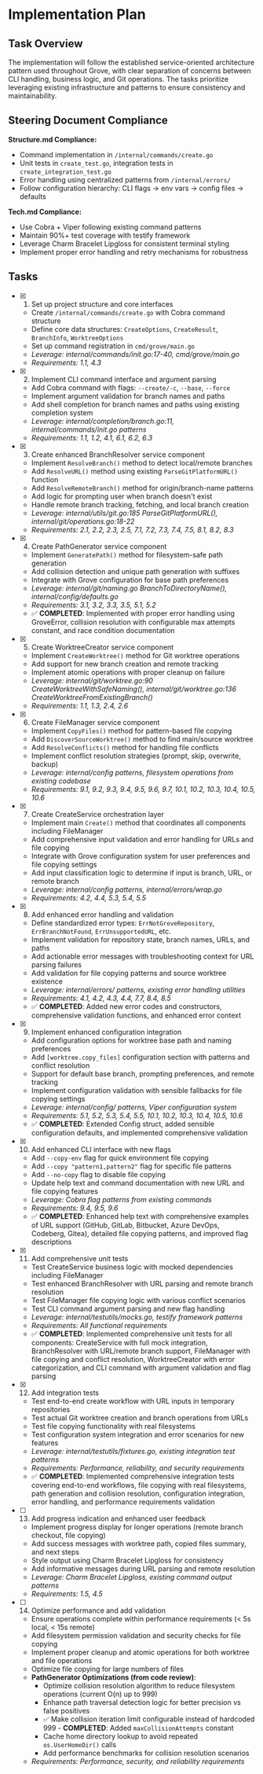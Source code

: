 # Implementation Plan

## Task Overview

The implementation will follow the established service-oriented architecture pattern used throughout Grove, with clear separation of concerns between CLI handling, business logic, and Git operations. The tasks prioritize leveraging existing infrastructure and patterns to ensure consistency and maintainability.

## Steering Document Compliance

**Structure.md Compliance:**

- Command implementation in `/internal/commands/create.go`
- Unit tests in `create_test.go`, integration tests in `create_integration_test.go`
- Error handling using centralized patterns from `/internal/errors/`
- Follow configuration hierarchy: CLI flags → env vars → config files → defaults

**Tech.md Compliance:**

- Use Cobra + Viper following existing command patterns
- Maintain 90%+ test coverage with testify framework
- Leverage Charm Bracelet Lipgloss for consistent terminal styling
- Implement proper error handling and retry mechanisms for robustness

## Tasks

- [x]   1. Set up project structure and core interfaces
    - Create `/internal/commands/create.go` with Cobra command structure
    - Define core data structures: `CreateOptions`, `CreateResult`, `BranchInfo`, `WorktreeOptions`
    - Set up command registration in `cmd/grove/main.go`
    - _Leverage: internal/commands/init.go:17-40, cmd/grove/main.go_
    - _Requirements: 1.1, 4.3_

- [x]   2. Implement CLI command interface and argument parsing
    - Add Cobra command with flags: `--create/-c`, `--base`, `--force`
    - Implement argument validation for branch names and paths
    - Add shell completion for branch names and paths using existing completion system
    - _Leverage: internal/completion/branch.go:11, internal/commands/init.go patterns_
    - _Requirements: 1.1, 1.2, 4.1, 6.1, 6.2, 6.3_

- [x]   3. Create enhanced BranchResolver service component
    - Implement `ResolveBranch()` method to detect local/remote branches
    - Add `ResolveURL()` method using existing `ParseGitPlatformURL()` function
    - Add `ResolveRemoteBranch()` method for origin/branch-name patterns
    - Add logic for prompting user when branch doesn't exist
    - Handle remote branch tracking, fetching, and local branch creation
    - _Leverage: internal/utils/git.go:185 ParseGitPlatformURL(), internal/git/operations.go:18-22_
    - _Requirements: 2.1, 2.2, 2.3, 2.5, 7.1, 7.2, 7.3, 7.4, 7.5, 8.1, 8.2, 8.3_

- [x]   4. Create PathGenerator service component
    - Implement `GeneratePath()` method for filesystem-safe path generation
    - Add collision detection and unique path generation with suffixes
    - Integrate with Grove configuration for base path preferences
    - _Leverage: internal/git/naming.go BranchToDirectoryName(), internal/config/defaults.go_
    - _Requirements: 3.1, 3.2, 3.3, 3.5, 5.1, 5.2_
    - ✅ **COMPLETED**: Implemented with proper error handling using GroveError, collision resolution with configurable max attempts constant, and race condition documentation

- [x]   5. Create WorktreeCreator service component
    - Implement `CreateWorktree()` method for Git worktree operations
    - Add support for new branch creation and remote tracking
    - Implement atomic operations with proper cleanup on failure
    - _Leverage: internal/git/worktree.go:90 CreateWorktreeWithSafeNaming(), internal/git/worktree.go:136 CreateWorktreeFromExistingBranch()_
    - _Requirements: 1.1, 1.3, 2.4, 2.6_

- [x]   6. Create FileManager service component
    - Implement `CopyFiles()` method for pattern-based file copying
    - Add `DiscoverSourceWorktree()` method to find main/source worktree
    - Add `ResolveConflicts()` method for handling file conflicts
    - Implement conflict resolution strategies (prompt, skip, overwrite, backup)
    - _Leverage: internal/config patterns, filesystem operations from existing codebase_
    - _Requirements: 9.1, 9.2, 9.3, 9.4, 9.5, 9.6, 9.7, 10.1, 10.2, 10.3, 10.4, 10.5, 10.6_

- [x]   7. Create CreateService orchestration layer
    - Implement main `Create()` method that coordinates all components including FileManager
    - Add comprehensive input validation and error handling for URLs and file copying
    - Integrate with Grove configuration system for user preferences and file copying settings
    - Add input classification logic to determine if input is branch, URL, or remote branch
    - _Leverage: internal/config patterns, internal/errors/wrap.go_
    - _Requirements: 4.2, 4.4, 5.3, 5.4, 5.5_

- [x]   8. Add enhanced error handling and validation
    - Define standardized error types: `ErrNotGroveRepository`, `ErrBranchNotFound`, `ErrUnsupportedURL`, etc.
    - Implement validation for repository state, branch names, URLs, and paths
    - Add actionable error messages with troubleshooting context for URL parsing failures
    - Add validation for file copying patterns and source worktree existence
    - _Leverage: internal/errors/ patterns, existing error handling utilities_
    - _Requirements: 4.1, 4.2, 4.3, 4.4, 7.7, 8.4, 8.5_
    - ✅ **COMPLETED**: Added new error codes and constructors, comprehensive validation functions, and enhanced error context

- [x]   9. Implement enhanced configuration integration
    - Add configuration options for worktree base path and naming preferences
    - Add `[worktree.copy_files]` configuration section with patterns and conflict resolution
    - Support for default base branch, prompting preferences, and remote tracking
    - Implement configuration validation with sensible fallbacks for file copying settings
    - _Leverage: internal/config/ patterns, Viper configuration system_
    - _Requirements: 5.1, 5.2, 5.3, 5.4, 5.5, 10.1, 10.2, 10.3, 10.4, 10.5, 10.6_
    - ✅ **COMPLETED**: Extended Config struct, added sensible configuration defaults, and implemented comprehensive validation

- [x]   10. Add enhanced CLI interface with new flags
    - Add `--copy-env` flag for quick environment file copying
    - Add `--copy "pattern1,pattern2"` flag for specific file patterns
    - Add `--no-copy` flag to disable file copying
    - Update help text and command documentation with new URL and file copying features
    - _Leverage: Cobra flag patterns from existing commands_
    - _Requirements: 9.4, 9.5, 9.6_
    - ✅ **COMPLETED**: Enhanced help text with comprehensive examples of URL support (GitHub, GitLab, Bitbucket, Azure DevOps, Codeberg, Gitea), detailed file copying patterns, and improved flag descriptions

- [x]   11. Add comprehensive unit tests
    - Test CreateService business logic with mocked dependencies including FileManager
    - Test enhanced BranchResolver with URL parsing and remote branch resolution
    - Test FileManager file copying logic with various conflict scenarios
    - Test CLI command argument parsing and new flag handling
    - _Leverage: internal/testutils/mocks.go, testify framework patterns_
    - _Requirements: All functional requirements_
    - ✅ **COMPLETED**: Implemented comprehensive unit tests for all components: CreateService with full mock integration, BranchResolver with URL/remote branch support, FileManager with file copying and conflict resolution, WorktreeCreator with error categorization, and CLI command with argument validation and flag parsing

- [x]   12. Add integration tests
    - Test end-to-end create workflow with URL inputs in temporary repositories
    - Test actual Git worktree creation and branch operations from URLs
    - Test file copying functionality with real filesystems
    - Test configuration system integration and error scenarios for new features
    - _Leverage: internal/testutils/fixtures.go, existing integration test patterns_
    - _Requirements: Performance, reliability, and security requirements_
    - ✅ **COMPLETED**: Implemented comprehensive integration tests covering end-to-end workflows, file copying with real filesystems, path generation and collision resolution, configuration integration, error handling, and performance requirements validation

- [ ]   13. Add progress indication and enhanced user feedback
    - Implement progress display for longer operations (remote branch checkout, file copying)
    - Add success messages with worktree path, copied files summary, and next steps
    - Style output using Charm Bracelet Lipgloss for consistency
    - Add informative messages during URL parsing and remote resolution
    - _Leverage: Charm Bracelet Lipgloss, existing command output patterns_
    - _Requirements: 1.5, 4.5_

- [ ]   14. Optimize performance and add validation
    - Ensure operations complete within performance requirements (< 5s local, < 15s remote)
    - Add filesystem permission validation and security checks for file copying
    - Implement proper cleanup and atomic operations for both worktree and file operations
    - Optimize file copying for large numbers of files
    - **PathGenerator Optimizations (from code review)**:
        - Optimize collision resolution algorithm to reduce filesystem operations (current O(n) up to 999)
        - Enhance path traversal detection logic for better precision vs false positives
        - ✅ Make collision iteration limit configurable instead of hardcoded 999 - **COMPLETED**: Added `maxCollisionAttempts` constant
        - Cache home directory lookup to avoid repeated `os.UserHomeDir()` calls
        - Add performance benchmarks for collision resolution scenarios
    - _Requirements: Performance, security, and reliability requirements_
